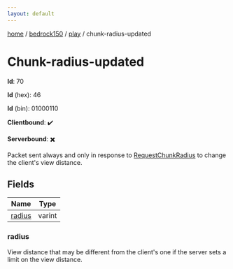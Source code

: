 ```yaml
---
layout: default
---
```


[home](/)  /  [bedrock150](/protocol/bedrock150)  /  [play](/protocol/bedrock150/play)  /  chunk-radius-updated

# Chunk-radius-updated

**Id**: 70

**Id** (hex): 46

**Id** (bin): 01000110

**Clientbound**: ✔️

**Serverbound**: ✖️

Packet sent always and only in response to [RequestChunkRadius](#play_request-chunk-radius) to change the client's view distance.

## Fields

Name | Type
---|---
[radius](#radius) | varint

### radius

View distance that may be different from the client's one if the server sets a limit on the view distance.


